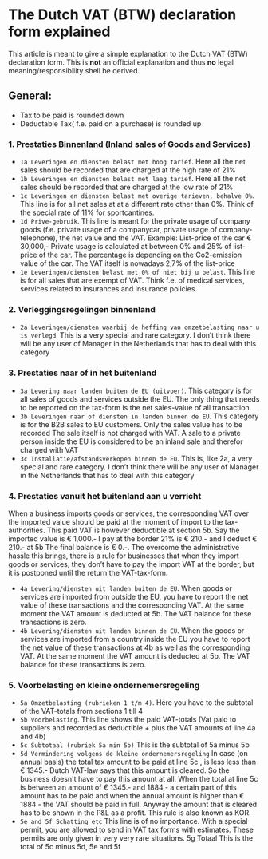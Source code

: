 The Dutch VAT (BTW) declaration form explained
=====================================

This article is meant to give a simple explanation to the Dutch VAT (BTW) declaration form. This is __not__ an official explanation and thus __no__ legal meaning/responsibility shell be derived.

## General:
* Tax to be paid is rounded down
* Deductable Tax( f.e. paid on a purchase) is rounded up

### 1. Prestaties Binnenland (Inland sales of Goods and Services)

* `1a Leveringen en diensten belast met hoog tarief`.
Here all the net sales should be recorded that are charged at the high rate of 21%
* `1b Leveringen en diensten belast met laag tarief`.
Here all the net sales should be recorded that are charged at the low rate of 21%
* `1c Leveringen en diensten belast met overige tarieven, behalve 0%`.
This line is for all net sales at at a different rate other than 0%. Think of the special rate of 11% for sportcantines.
* `1d Prive-gebruik`.
This line is meant for the private usage of company goods (f.e. private usage of a companycar, private usage of company-telephone), the net value and the VAT. Example: List-price of the car € 30,000,- Private usage is calculated at between 0% and 25% of list-price of the car. The percentage is depending on the Co2-emission value of the car. The VAT itself is nowadays 2,7% of the list-price
* `1e Leveringen/diensten belast met 0% of niet bij u belast`.
This line is for all sales that are exempt of VAT. Think f.e. of medical services, services related to insurances and insurance policies.

### 2. Verleggingsregelingen binnenland

* `2a Leveringen/diensten waarbij de heffing van omzetbelasting naar u is verlegd`.
This is a very special and rare category. I don’t think there will be any user of Manager in the Netherlands that has to deal with this category

### 3. Prestaties naar of in het buitenland

* `3a Levering naar landen buiten de EU (uitvoer)`.
This category is for all sales of goods and services outside the EU. The only thing that needs to be reported on the tax-form is the net sales-value of all transaction.
* `3b Leveringen naar of diensten in landen binnen de EU`.
This category is for the B2B sales to EU customers. Only the sales value has to be recorded The sale itself is not charged with VAT. A sale to a private person inside the EU is considered to be an inland sale and therefor charged with VAT
* `3c Installatie/afstandsverkopen binnen de EU`.
This is, like 2a, a very special and rare category. I don’t think there will be any user of Manager in the Netherlands that has to deal with this category

### 4. Prestaties vanuit het buitenland aan u verricht

When a business imports goods or services, the corresponding VAT over the imported value should be paid at the moment of import to the tax-authorities. This paid VAT is however deductible at section 5b. Say the imported value is € 1,000.- I pay at the border 21% is € 210.- and I deduct € 210.- at 5b The final balance is € 0.-. The overcome the administrative hassle this brings, there is a rule for businesses that when they import goods or services, they don’t have to pay the import VAT at the border, but it is postponed until the return the VAT-tax-form.
* `4a Levering/diensten uit landen buiten de EU`.
When goods or services are imported from outside the EU, you have to report the net value of these transactions and the corresponding VAT. At the same moment the VAT amount is deducted at 5b. The VAT balance for these transactions is zero.
* `4b Levering/diensten uit landen binnen de EU`.
When the goods or services are imported from a country inside the EU you have to report the net value of these transactions at 4b as well as the corresponding VAT. At the same moment the VAT amount is deducted at 5b. The VAT balance for these transactions is zero.

### 5. Voorbelasting en kleine ondernemersregeling

* `5a Omzetbelasting (rubrieken 1 t/m 4)`.
Here you have to the subtotal of the VAT-totals from sections 1 till 4
* `5b Voorbelasting`.
This line shows the paid VAT-totals (Vat paid to suppliers and recorded as deductible + plus the VAT amounts of line 4a and 4b)
* `5c Subtotaal (rubriek 5a min 5b)`
This is the subtotal of 5a minus 5b
* `5d Vermindering volgens de kleine ondernemersregeling`
In case (on annual basis) the total tax amount to be paid at line 5c , is less less than € 1345.- Dutch VAT-law says that this amount is cleared. So the business doesn't have to pay this amount at all. When the total at line 5c is between an amount of € 1345.- and 1884,- a certain part of this amount has to be paid and when the annual amount is higher than € 1884.- the VAT should be paid in full. Anyway the amount that is cleared has to be shown in the P&L as a profit. This rule is also known as KOR.
* `5e and 5f Schatting etc`
This line is of no importance. With a special permit, you are allowed to send in VAT tax forms with estimates. These permits are only given in very very rare situations.
5g Totaal
This is the total of 5c minus 5d, 5e and 5f
